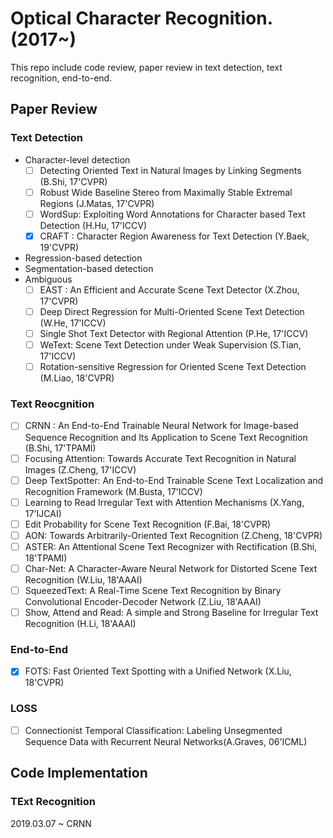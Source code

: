 # Optical Character Recognition.(2017~)

This repo include code review, paper review in text detection, text recognition, end-to-end.


## Paper Review

### Text Detection 

* Character-level detection
  * [ ] Detecting Oriented Text in Natural Images by Linking Segments (B.Shi, 17'CVPR)
  * [ ] Robust Wide Baseline Stereo from Maximally Stable Extremal Regions  (J.Matas, 17'CVPR)
  * [ ] WordSup: Exploiting Word Annotations for Character based Text Detection (H.Hu, 17'ICCV)	
  * [x] CRAFT : Character Region Awareness for Text Detection (Y.Baek, 19'CVPR)
* Regression-based detection
* Segmentation-based detection
* Ambiguous
  * [ ] EAST : An Efficient and Accurate Scene Text Detector (X.Zhou, 17'CVPR)
  * [ ] Deep Direct Regression for Multi-Oriented Scene Text Detection (W.He, 17'ICCV)  
  * [ ] Single Shot Text Detector with Regional Attention (P.He, 17'ICCV)  
  * [ ] WeText: Scene Text Detection under Weak Supervision (S.Tian, 17'ICCV)  
  * [ ] Rotation-sensitive Regression for Oriented Scene Text Detection (M.Liao, 18'CVPR)  

### Text Reocgnition
- [ ] CRNN : An End-to-End Trainable Neural Network for Image-based Sequence Recognition and Its Application to Scene Text Recognition (B.Shi, 17'TPAMI)
- [ ] Focusing Attention: Towards Accurate Text Recognition in Natural Images (Z.Cheng, 17'ICCV)  
- [ ] Deep TextSpotter: An End-to-End Trainable Scene Text Localization and Recognition Framework (M.Busta, 17'ICCV)  
- [ ] Learning to Read Irregular Text with Attention Mechanisms (X.Yang, 17'IJCAI)
- [ ] Edit Probability for Scene Text Recognition (F.Bai, 18'CVPR)  
- [ ] AON: Towards Arbitrarily-Oriented Text Recognition (Z.Cheng, 18'CVPR)  
- [ ] ASTER: An Attentional Scene Text Recognizer with Rectification (B.Shi, 18'TPAMI)  
- [ ] Char-Net: A Character-Aware Neural Network for Distorted Scene Text Recognition (W.Liu, 18'AAAI)  
- [ ] SqueezedText: A Real-Time Scene Text Recognition by Binary Convolutional Encoder-Decoder Network (Z.Liu, 18'AAAI)  
- [ ] Show, Attend and Read: A simple and Strong Baseline for Irregular Text Recognition (H.Li, 18'AAAI)

### End-to-End 
- [X] FOTS: Fast Oriented Text Spotting with a Unified Network (X.Liu, 18'CVPR)  

### LOSS
- [ ] Connectionist Temporal Classification: Labeling Unsegmented Sequence Data with Recurrent Neural Networks(A.Graves, 06'ICML)

## Code Implementation

### TExt Recognition
2019.03.07 ~ CRNN 
